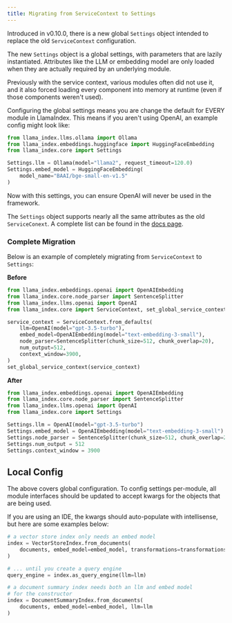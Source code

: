 ```yaml
---
title: Migrating from ServiceContext to Settings
---
```


Introduced in v0.10.0, there is a new global `Settings` object intended to replace the old `ServiceContext` configuration.

The new `Settings` object is a global settings, with parameters that are lazily instantiated. Attributes like the LLM or embedding model are only loaded when they are actually required by an underlying module.

Previously with the service context, various modules often did not use it, and it also forced loading every component into memory at runtime (even if those components weren't used).

Configuring the global settings means you are change the default for EVERY module in LlamaIndex. This means if you aren't using OpenAI, an example config might look like:

```python
from llama_index.llms.ollama import Ollama
from llama_index.embeddings.huggingface import HuggingFaceEmbedding
from llama_index.core import Settings

Settings.llm = Ollama(model="llama2", request_timeout=120.0)
Settings.embed_model = HuggingFaceEmbedding(
    model_name="BAAI/bge-small-en-v1.5"
)
```

Now with this settings, you can ensure OpenAI will never be used in the framework.

The `Settings` object supports nearly all the same attributes as the old `ServiceConext`. A complete list can be found in the [docs page](/python/framework/module_guides/supporting_modules/settings).

### Complete Migration

Below is an example of completely migrating from `ServiceContext` to `Settings`:

**Before**

```python
from llama_index.embeddings.openai import OpenAIEmbedding
from llama_index.core.node_parser import SentenceSplitter
from llama_index.llms.openai import OpenAI
from llama_index.core import ServiceContext, set_global_service_context

service_context = ServiceContext.from_defaults(
    llm=OpenAI(model="gpt-3.5-turbo"),
    embed_model=OpenAIEmbedding(model="text-embedding-3-small"),
    node_parser=SentenceSplitter(chunk_size=512, chunk_overlap=20),
    num_output=512,
    context_window=3900,
)
set_global_service_context(service_context)
```

**After**

```python
from llama_index.embeddings.openai import OpenAIEmbedding
from llama_index.core.node_parser import SentenceSplitter
from llama_index.llms.openai import OpenAI
from llama_index.core import Settings

Settings.llm = OpenAI(model="gpt-3.5-turbo")
Settings.embed_model = OpenAIEmbedding(model="text-embedding-3-small")
Settings.node_parser = SentenceSplitter(chunk_size=512, chunk_overlap=20)
Settings.num_output = 512
Settings.context_window = 3900
```

## Local Config

The above covers global configuration. To config settings per-module, all module interfaces should be updated to accept kwargs for the objects that are being used.

If you are using an IDE, the kwargs should auto-populate with intellisense, but here are some examples below:

```python
# a vector store index only needs an embed model
index = VectorStoreIndex.from_documents(
    documents, embed_model=embed_model, transformations=transformations
)

# ... until you create a query engine
query_engine = index.as_query_engine(llm=llm)
```

```python
# a document summary index needs both an llm and embed model
# for the constructor
index = DocumentSummaryIndex.from_documents(
    documents, embed_model=embed_model, llm=llm
)
```

